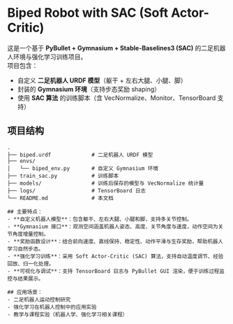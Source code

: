 # Biped Robot with SAC (Soft Actor-Critic)

这是一个基于 **PyBullet + Gymnasium + Stable-Baselines3 (SAC)** 的二足机器人环境与强化学习训练项目。  
项目包含：
- 自定义 **二足机器人 URDF 模型**（躯干 + 左右大腿、小腿、脚）
- 封装的 **Gymnasium 环境**（支持步态奖励 shaping）
- 使用 **SAC 算法** 的训练脚本（含 VecNormalize、Monitor、TensorBoard 支持）

## 项目结构

```text
.
├── biped.urdf             # 二足机器人 URDF 模型
├── envs/
│   └── biped_env.py       # 自定义 Gymnasium 环境
├── train_sac.py           # 训练脚本
├── models/                # 训练后保存的模型与 VecNormalize 统计量
├── logs/                  # TensorBoard 日志
└── README.md              # 本文档

## 主要特点：
- **自定义机器人模型**：包含躯干、左右大腿、小腿和脚，支持多关节控制。  
- **Gymnasium 接口**：观测空间涵盖机器人姿态、高度、关节角度与速度，动作空间为关节角度增量控制。  
- **奖励函数设计**：结合前向速度、直线保持、稳定性、动作平滑与生存奖励，帮助机器人学习自然步态。  
- **强化学习训练**：采用 Soft Actor-Critic (SAC) 算法，支持自动温度调节、经验回放、归一化处理。  
- **可视化与调试**：支持 TensorBoard 日志与 PyBullet GUI 渲染，便于训练过程监控与结果展示。  

## 应用场景：
- 二足机器人运动控制研究  
- 强化学习在机器人控制中的应用实验  
- 教学与课程实验（机器人学、强化学习相关课程）
